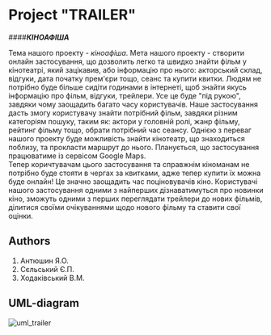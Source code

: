 Project "TRAILER"
=====================
####***КІНОАФІША***     

Тема нашого проекту - *кіноафіша*. Мета нашого проекту - створити онлайн застосування, що дозволить легко та 
швидко знайти фільм у кінотеатрі, який зацікавив, або інформацію про нього: акторський склад, відгуки, дата початку прем'єри тощо, сеанс та купити квитки. Людям не потрібно
буде більше сидіти годинами в інтернеті, щоб знайти якусь інформацію про фільм, відгуки, трейлери. Усе це буде "під рукою",
завдяки чому заощадить багато часу користувачів. Наше застосування дасть змогу користувачу знайти потрібний фільм, завдяки 
різним категоріям пошуку, таким як: актори у головній ролі, жанр фільму, рейтинг фільму тощо, обрати потрібний час сеансу. Однією з 
переваг нашого проекту буде можливість знайти кінотеатр, що знаходиться поблизу, та прокласти маршрут до нього. Планується,
що застосування працюватиме із сервісом Google Maps.   
Тепер коричтувачам цього застосування та справжнім кіноманам не потрібно буде стояти в чергах за квитками, адже тепер 
купити їх можна буде онлайн! Це значно заощадить час поціновувачів кіно. Користувачі нашого застосування одними з
найперших дізнаватимуться про новинки кіно, зможуть одними з перших переглядати трейлери до нових фільмів, ділитися своїми 
очікуваннями щодо нового фільму та ставити свої оцінки.


Authors
---------------------
1. Антюшин Я.О.
2. Сєльський Є.П.
3. Ходаківський В.М.

UML-diagram
---------------------
![uml_trailer](https://cloud.githubusercontent.com/assets/23037052/23831004/5b08885e-0720-11e7-91c8-5e598f39cb26.png)
